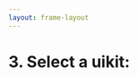 ```yaml
---
layout: frame-layout
---
```


# 3. Select a uikit:


<RadioGroup>

<RadioCard href="/guide/react/remix.html#blank" label="Blank" icon="https://cdn.svgporn.com/logos/css-3.svg" />
<RadioCard href="/guide/react/remix.html#tailwind-css" label="Tailwind CSS" icon="https://cdn.svgporn.com/logos/tailwindcss-icon.svg" />
<RadioCard href="/guide/react/remix.html#uno-css" label="UnoCSS" icon="https://cdn.svgporn.com/logos/unocss.svg" />
<RadioCard href="/guide/react/remix.html#headless-ui" label="Headless UI" icon="https://cdn.svgporn.com/logos/headlessui-icon.svg" />
<RadioCard href="/guide/react/remix.html#ant-design" label="Ant Design" icon="https://cdn.svgporn.com/logos/ant-design.svg" />
<RadioCard href="/guide/react/remix.html#next-ui" label="Next UI" icon="https://simpleicons.org/icons/nextui.svg" />
<RadioCard href="/guide/react/next.html#shadcn-ui" label="Shadcn UI" icon="https://simpleicons.org/icons/shadcnui.svg" />
<RadioCard href="/guide/react/next.html#charka-ui" label="Charka UI" icon="https://svgl.app/library/chakra-ui.svg" />
<RadioCard href="/guide/react/next.html#mui" label="MUI" icon="https://svgl.app/library/materialui.svg" />
<RadioCard href="/guide/react/next.html#radix-ui" label="Radix UI" icon="https://svgl.app/library/radix-ui_light.svg" />
<RadioCard href="/guide/react/next.html#arco-design" label="Arco Design" icon="https://unpkg.byted-static.com/latest/byted/arco-config/assets/favicon.ico" />

</RadioGroup>
